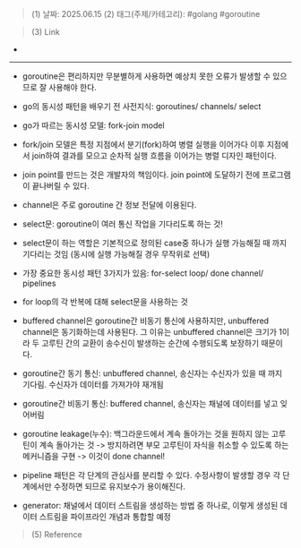 >(1) 날짜: 2025.06.15
>(2) 태그(주제/카테고리): #golang #goroutine

>(3) Link
- 
---

- goroutine은 편리하지만 무분별하게 사용하면 예상치 못한 오류가 발생할 수 있으므로 잘 사용해야 한다.

- go의 동시성 패턴을 배우기 전 사전지식: goroutines/ channels/ select

- go가 따르는 동시성 모델: fork-join model

- fork/join 모델은 특정 지점에서 분기(fork)하여 병렬 실행을 이어가다 이후 지점에서 join하여 결과를 모으고 순차적 실행 흐름을 이어가는 병렬 디자인 패턴이다.

- join point를 만드는 것은 개발자의 책임이다. join point에 도달하기 전에 프로그램이 끝나버릴 수 있다.

- channel은 주로 goroutine 간 정보 전달에 이용된다.

- select문: goroutine이 여러 통신 작업을 기다리도록 하는 것!

- select문이 하는 역할은 기본적으로 정의된 case중 하나가 실행 가능해질 때 까지 기다리는 것임 (동시에 실행 가능해질 경우 무작위로 선택)

- 가장 중요한 동시성 패턴 3가지가 있음: for-select loop/ done channel/ pipelines

- for loop의 각 반복에 대해 select문을 사용하는 것

- buffered channel은 goroutine간 비동기 통신에 사용하지만, unbuffered channel은 동기화하는데 사용된다. 그 이유는 unbuffered channel은 크기가 1이라 두 고루틴 간의 교환이 송수신이 발생하는 순간에 수행되도록 보장하기 때문이다.

- goroutine간 동기 통신: unbuffered channel, 송신자는 수신자가 있을 때 까지 기다림. 수신자가 데이터를 가져가야 재개됨

- goroutine간 비동기 통신: buffered channel, 송신자는 채널에 데이터를 넣고 잊어버림

- goroutine leakage(누수): 백그라운드에서 계속 돌아가는 것을 원하지 않는 고루틴이 계속 돌아가는 것 -> 방지하려면 부모 고루틴이 자식을 취소할 수 있도록 하는 메커니즘을 구현 -> 이것이 done channel!

- pipeline 패턴은 각 단계의 관심사를 분리할 수 있다. 수정사항이 발생할 경우 각 단계에서만 수정하면 되므로 유지보수가 용이해진다.

- generator: 채널에서 데이터 스트림을 생성하는 방법 중 하나로, 이렇게 생성된 데이터 스트림을 파이프라인 개념과 통합할 예정

















>(5) Reference


